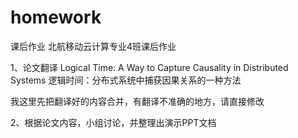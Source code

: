 homework
========

课后作业
北航移动云计算专业4班课后作业

1、论文翻译
Logical Time: A Way to Capture Causality in Distributed Systems
逻辑时间：分布式系统中捕获因果关系的一种方法

我这里先把翻译好的内容合并，有翻译不准确的地方，请直接修改

2、根据论文内容，小组讨论，并整理出演示PPT文档



